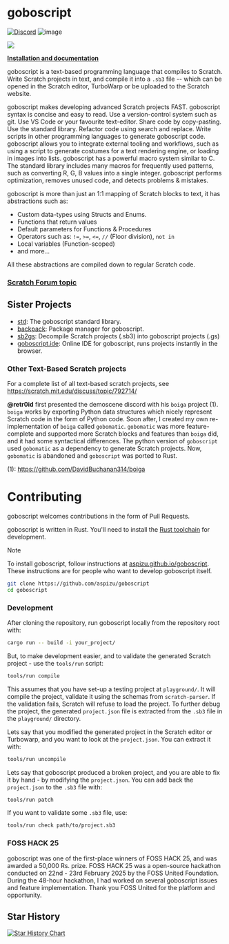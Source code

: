 # goboscript

[![Discord](https://img.shields.io/discord/1216842627379363921?style=flat&logo=discord&label=Discord)](https://discord.gg/W9ZWy6ZMA3) ![image](https://shields.io/crates/l/goboscript) 

![](https://u.cubeupload.com/aspizu/Untitled202412111914.png)

[**Installation and documentation**](https://aspizu.github.io/goboscript)

goboscript is a text-based programming language that compiles to Scratch. Write
Scratch projects in text, and compile it into a `.sb3` file -- which can be opened
in the Scratch editor, TurboWarp or be uploaded to the Scratch website.

goboscript makes developing advanced Scratch projects FAST. goboscript syntax is
concise and easy to read. Use a version-control system such as git. Use VS Code
or your favourite text-editor. Share code by copy-pasting. Use the standard library.
Refactor code using search and replace. Write scripts in other programming languages
to generate goboscript code. goboscript allows you to integrate external tooling and
workflows, such as using a script to generate costumes for a text rendering engine, 
or loading in images into lists. goboscript has a powerful macro system similar to C.
The standard library includes many macros for frequently used patterns, such as
converting R, G, B values into a single integer. goboscript performs optimization,
removes unused code, and detects problems & mistakes.

goboscript is more than just an 1:1 mapping of Scratch blocks to text, it has
abstractions such as:

  - Custom data-types using Structs and Enums.
  - Functions that return values
  - Default parameters for Functions & Procedures
  - Operators such as: `!=`, `>=`, `<=`, `//` (Floor division), `not in`
  - Local variables (Function-scoped)
  - and more...

All these abstractions are compiled down to regular Scratch code.

### [Scratch Forum topic](https://scratch.mit.edu/discuss/topic/747370/)

## Sister Projects

 - [std](https://github.com/goboscript/std): The goboscript standard library.
 - [backpack](https://github.com/aspizu/backpack): Package manager for goboscript.
 - [sb2gs](https://github.com/aspizu/sb2gs): Decompile Scratch projects (.sb3) into goboscript projects (.gs)
 - [goboscript.ide](https://github.com/aspizu/goboscript.ide): Online IDE for goboscript, runs projects instantly in the browser.

### Other Text-Based Scratch projects

For a complete list of all text-based scratch projects, see <https://scratch.mit.edu/discuss/topic/792714/>

**@retr0id** first presented the demoscene discord with his `boiga` project (1). `boiga` works by
exporting Python data structures which nicely represent Scratch code in the form of
Python code. Soon after, I created my own re-implementation of `boiga` called `gobomatic`.
`gobomatic` was more feature-complete and supported more Scratch blocks and features than
`boiga` did, and it had some syntactical differences. The python version of `goboscript`
used `gobomatic` as a dependency to generate Scratch projects. Now, `gobomatic` is abandoned
and `goboscript` was ported to Rust.

(1): <https://github.com/DavidBuchanan314/boiga>

# Contributing

goboscript welcomes contributions in the form of Pull Requests.

goboscript is written in Rust. You'll need to install the [Rust toolchain](https://www.rust-lang.org/tools/install)
for development.

> [!NOTE]
> To install goboscript, follow instructions at [aspizu.github.io/goboscript](https://aspizu.github.io/goboscript).
> These instructions are for people who want to develop goboscript itself.

```sh
git clone https://github.com/aspizu/goboscript
cd goboscript
```

### Development

After cloning the repository, run goboscript locally from the repository root with:

```sh
cargo run -- build -i your_project/
```

But, to make development easier, and to validate the generated Scratch project - use
the `tools/run` script:

```sh
tools/run compile
```

This assumes that you have set-up a testing project at `playground/`.
It will compile the project, validate it using the schemas from `scratch-parser`.
If the validation fails, Scratch will refuse to load the project. To further debug
the project, the generated `project.json` file is extracted from the `.sb3` file in the
`playground/` directory.

Lets say that you modified the generated project in the Scratch editor or Turbowarp,
and you want to look at the `project.json`. You can extract it with:

```sh
tools/run uncompile
```

Lets say that goboscript produced a broken project, and you are able to fix it by hand -
by modifying the `project.json`. You can add back the `project.json` to the `.sb3` file
with:

```sh
tools/run patch
```

If you want to validate some `.sb3` file, use:

```sh
tools/run check path/to/project.sb3
```

### FOSS HACK 25

goboscript was one of the first-place winners of FOSS HACK 25, and was awarded a 50,000 Rs. prize.
FOSS HACK 25 was a open-source hackathon conducted on 22nd - 23rd February 2025 by the FOSS United
Foundation. During the 48-hour hackathon, I had worked on several goboscript issues and feature
implementation. Thank you FOSS United for the platform and opportunity.

## Star History

<a href="https://www.star-history.com/#aspizu/goboscript&Date">
 <picture>
   <source media="(prefers-color-scheme: dark)" srcset="https://api.star-history.com/svg?repos=aspizu/goboscript&type=Date&theme=dark" />
   <source media="(prefers-color-scheme: light)" srcset="https://api.star-history.com/svg?repos=aspizu/goboscript&type=Date" />
   <img alt="Star History Chart" src="https://api.star-history.com/svg?repos=aspizu/goboscript&type=Date" />
 </picture>
</a>

